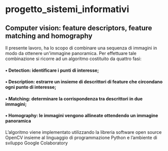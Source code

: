 # progetto_sistemi_informativi


## Computer vision: feature descriptors, feature matching and homography

Il presente lavoro, ha lo scopo di combinare una sequenza di immagini in modo da ottenere un'immagine panoramica.
Per effettuare tale combinazione si ricorre ad un algoritmo costituito da quattro fasi:
#### •	Detection: identificare i punti di interesse;
#### •	Description: estrarre un insieme di descrittori di feature che circondano ogni punto di interesse;
#### •	Matching: determinare la corrispondenza tra descrittori in due immagini;
#### •	Homography: le immagini vengono allineate ottendendo un immagine panoramica

L’algoritmo viene implementato utilizzando la libreria software open source OpenCV insieme al linguaggio di programmazione Python e   l’ambiente di sviluppo Google Colaboratory
